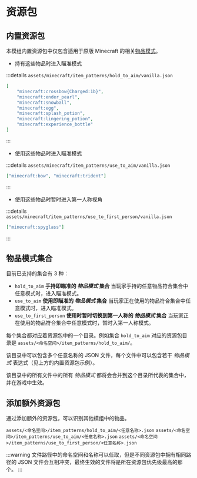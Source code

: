 # 资源包

## 内置资源包

本模组内置资源包中仅包含适用于原版 Minecraft 的相关[物品模式](./ItemPattern)。

-   持有这些物品时进入瞄准模式

:::details `assets/minecraft/item_patterns/hold_to_aim/vanilla.json`

```json
[
	"minecraft:crossbow{Charged:1b}",
	"minecraft:ender_pearl",
	"minecraft:snowball",
	"minecraft:egg",
	"minecraft:splash_potion",
	"minecraft:lingering_potion",
	"minecraft:experience_bottle"
]
```

:::

-   使用这些物品时进入瞄准模式

:::details `assets/minecraft/item_patterns/use_to_aim/vanilla.json`

```json
["minecraft:bow", "minecraft:trident"]
```

:::

-   使用这些物品时暂时进入第一人称视角

:::details `assets/minecraft/item_patterns/use_to_first_person/vanilla.json`

```json
["minecraft:spyglass"]
```

:::

## 物品模式集合

目前已支持的集合有 3 种：

-   `hold_to_aim` **手持即瞄准的 _物品模式_ 集合** 当玩家手持的任意物品符合集合中任意模式时，进入瞄准模式。
-   `use_to_aim` **使用即瞄准的 _物品模式_ 集合** 当玩家正在使用的物品符合集合中任意模式时，进入瞄准模式。
-   `use_to_first_person` **使用时暂时切换到第一人称的 _物品模式_ 集合** 当玩家正在使用的物品符合集合中任意模式时，暂时入第一人称模式。

每个集合都对应着资源包中的一个目录。例如集合 `hold_to_aim` 对应的资源包目录是 `assets/<命名空间>/item_patterns/hold_to_aim/`。

该目录中可以包含多个任意名称的 JSON 文件，每个文件中可以包含若干 _物品模式_ 表达式（见上方的内置资源包示例）。

该目录中的所有文件中的所有 _物品模式_ 都将会合并到这个目录所代表的集合中，并在游戏中生效。

## 添加额外资源包

通过添加额外的资源包，可以识别其他模组中的物品。

`assets/<命名空间>/item_patterns/hold_to_aim/<任意名称>.json`
`assets/<命名空间>/item_patterns/use_to_aim/<任意名称>.json`
`assets/<命名空间>/item_patterns/use_to_first_person/<任意名称>.json`

:::warning
文件路径中的命名空间和名称可以任取，但是不同资源包中拥有相同路径的 JSON 文件会互相冲突，最终生效的文件将是所在资源包优先级最高的那个。
:::
